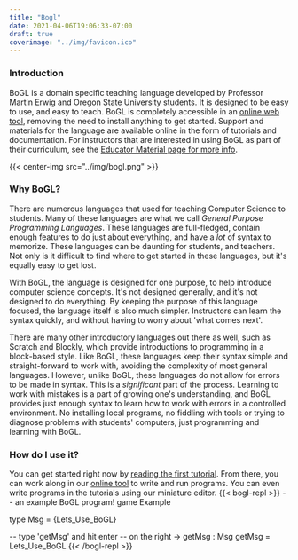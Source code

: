 ```yaml
---
title: "Bogl"
date: 2021-04-06T19:06:33-07:00
draft: true
coverimage: "../img/favicon.ico"
---
```


### Introduction

BoGL is a domain specific teaching language developed by Professor Martin Erwig and Oregon State University students. It is designed to be easy to use, and easy to teach. BoGL is completely accessible in an [online web tool](https://bogl.engr.oregonsttae.edu), removing the need to install anything to get started. Support and materials for the language are available online in the form of tutorials and documentation. For instructors that are interested in using BoGL as part of their curriculum, see the [Educator Material page for more info](../educatormaterial/).

{{< center-img src="../img/bogl.png" >}}

### Why BoGL?

There are numerous languages that used for teaching Computer Science to students. Many of these languages are what we call *General Purpose Programming Languages*. These languages are full-fledged, contain enough features to do just about everything, and have a *lot* of syntax to memorize. These languages can be daunting for students, and teachers. Not only is it difficult to find where to get started in these languages, but it's equally easy to get lost.

With BoGL, the language is designed for one purpose, to help introduce computer science concepts. It's not designed generally, and it's not designed to do everything. By keeping the purpose of this language focused, the language itself is also much simpler. Instructors can learn the syntax quickly, and without having to worry about 'what comes next'.

There are many other introductory languages out there as well, such as Scratch and Blockly, which provide introductions to programming in a block-based style. Like BoGL, these languages keep their syntax simple and straight-forward to work with, avoiding the complexity of most general languages. However, unlike BoGL, these languages do not allow for errors to be made in syntax. This is a *significant* part of the process. Learning to work with mistakes is a part of growing one's understanding, and BoGL provides just enough syntax to learn how to work with errors in a controlled environment. No installing local programs, no fiddling with tools or trying to diagnose problems with students' computers, just programming and learning with BoGL.

### How do I use it?

You can get started right now by [reading the first tutorial](https://bogl.engr.oregonstate.edu/tutorials/GettingStarted.html). From there, you can work along in our [online tool](https://bogl.engr.oregonstate.edu/) to write and run programs. You can even write programs in the tutorials using our miniature editor.
{{< bogl-repl >}}
-- an example BoGL program!
game Example

type Msg = {Lets_Use_BoGL}

-- type 'getMsg' and hit enter
-- on the right ->
getMsg : Msg
getMsg = Lets_Use_BoGL
{{< /bogl-repl >}}
